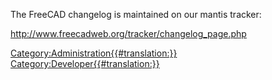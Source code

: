  The FreeCAD changelog is maintained on our mantis tracker:

<http://www.freecadweb.org/tracker/changelog_page.php>




[Category:Administration{{\#translation:}}](Category:Administration.md) [Category:Developer{{\#translation:}}](Category:Developer.md)
